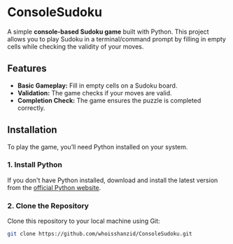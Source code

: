 # ConsoleSudoku

A simple **console-based Sudoku game** built with Python. This project allows you to play Sudoku in a terminal/command prompt by filling in empty cells while checking the validity of your moves.

## Features
- **Basic Gameplay:** Fill in empty cells on a Sudoku board.
- **Validation:** The game checks if your moves are valid.
- **Completion Check:** The game ensures the puzzle is completed correctly.

## Installation

To play the game, you’ll need Python installed on your system.

### 1. Install Python
If you don't have Python installed, download and install the latest version from the [official Python website](https://www.python.org/downloads/).

### 2. Clone the Repository
Clone this repository to your local machine using Git:

```bash
git clone https://github.com/whoisshanzid/ConsoleSudoku.git
